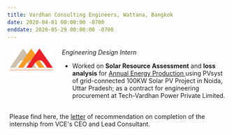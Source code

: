 ```yaml
---
title: Vardhan Consulting Engineers, Wattana, Bangkok
date: 2020-04-01 00:00:00 -0700
enddate: 2020-05-29 00:00:00 -0700
---
```

<style type="text/css"> 
.iconDetails {
 margin-left:0%;
float:left; 
height:60px;
width:100px;	
} 
.container2 {
	width:100%;
	height:auto;
	padding:1%;
}  
.emphasized { font-style: italic; }
</style>


<div class='container2'>
  <div>
    <img src="../images/Logo_VCE_W-1024x588.png" class='iconDetails'>
  </div>	
  <div style='margin-left:120px;'>
    <span class="emphasized">Engineering Design Intern</span>
    <ul>
      <li> Worked on  <strong>Solar Resource Assessment</strong> and <strong>loss analysis</strong> for <a href = "../files/report_VCE.pdf">Annual Energy Production </a> using PVsyst of grid-connected 100KW Solar PV Project in Noida, Uttar Pradesh; as a contract for engineering procurement at Tech-Vardhan Power Private Limited.
    </ul>
  </div>
  <br>
  Please find here, the <a href = "../files/LOR_VCE.pdf">letter</a> of recommendation on completion of the internship from VCE's CEO and Lead Consultant.
</div>

